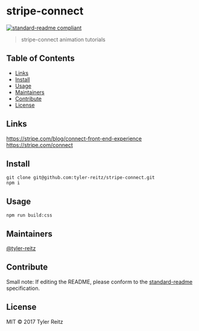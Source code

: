 # stripe-connect

[![standard-readme compliant](https://img.shields.io/badge/standard--readme-OK-green.svg?style=flat-square)](https://github.com/RichardLitt/standard-readme)

> stripe-connect animation tutorials

## Table of Contents

- [Links](#links)
- [Install](#install)
- [Usage](#usage)
- [Maintainers](#maintainers)
- [Contribute](#contribute)
- [License](#license)

## Links
https://stripe.com/blog/connect-front-end-experience
https://stripe.com/connect

## Install

```
git clone git@github.com:tyler-reitz/stripe-connect.git
npm i
```

## Usage

```
npm run build:css
```

## Maintainers

[@tyler-reitz](https://github.com/tyler-reitz)

## Contribute



Small note: If editing the README, please conform to the [standard-readme](https://github.com/RichardLitt/standard-readme) specification.

## License

MIT © 2017 Tyler Reitz

